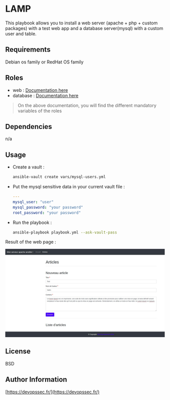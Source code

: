 LAMP
=========

This playbook allows you to install a web server (apache + php + custom packages)
with a test web app and a database server(mysql) with a custom user and table.

Requirements
------------

Debian os family or RedHat OS family

Roles
--------------

- web : [Documentation here](roles/web/README.md)
- database : [Documentation here](roles/database/README.md)

> On the above documentation, you will find the different mandatory variables of the roles

Dependencies
------------

n/a

Usage
----------------

- Create a vault :
  ```sh
  ansible-vault create vars/mysql-users.yml
  ```
- Put the mysql sensitive data in your current vault file :
  ```yaml
  ---
  mysql_user: "user"
  mysql_password: "your password"
  root_password: "your password"
  ```
- Run the playbook :
  ```sh
  ansible-playbook playbook.yml --ask-vault-pass
  ```  
  
Result of the web page :

![home page](../images/home_page.jpg)

License
-------

BSD

Author Information
------------------

[https://devopssec.fr/](https://devopssec.fr/)

